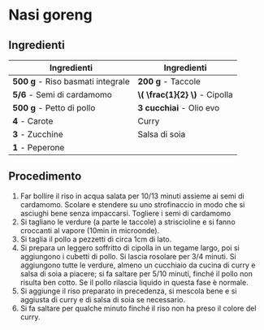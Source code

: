 # Nasi goreng

## Ingredienti

| Ingredienti                  | Ingredienti             |
| ---------------------------- | ----------------------- |
| **500 g** - Riso basmati integrale | **200 g** - Taccole |
| **5/6** - Semi di cardamomo | **\\( \frac{1}{2} \\)** - Cipolla |
| **500 g** - Petto di pollo | **3 cucchiai** - Olio evo |
| **4** - Carote | Curry |
| **3** - Zucchine | Salsa di soia |
| **1** - Peperone |  |

## Procedimento

1. Far bollire il riso in acqua salata per 10/13 minuti assieme ai semi di cardamomo. Scolare e stendere su uno strofinaccio in modo che si asciughi bene senza impaccarsi. Togliere i semi di cardamomo
1. Si tagliano le verdure (a parte le taccole) a striscioline e si fanno croccanti al vapore (10min in microonde).
1. Si taglia il pollo a pezzetti di circa 1cm di lato.
1. Si prepara un leggero soffritto di cipolla in un tegame largo, poi si aggiungono i cubetti di pollo. Si lascia rosolare per 3/4 minuti. Si aggiungono tutte le verdure, almeno un cucchiaio da cucina di curry e salsa di soia a piacere; si fa saltare per 5/10 minuti, finché il pollo non risulta ben cotto. Se il pollo rilascia liquido in questa fase è normale.
1. Si aggiunge il riso preparato in precedenza, si mescola bene e si aggiusta di curry e di salsa di soia se necessario.
1. Si fa saltare per qualche minuto finché il riso non ha preso il colore del curry.
